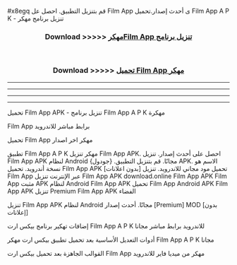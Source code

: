 #x8egq قم بتنزيل التطبيق. احصل عل Film App  ى أحدث إصدار.تحميل Film App  A P K - تنزيل برنامج مهكر



<div align="center">
<h3>Download >>>>> <a href="https://ar-sites.web.app/?ar= Film App ">مهكرFilm App  تنزيل برنامج</a></h3><br>

<h3>Download >>>>> <a href="https://ar-sites.web.app/?ar= Film App ">تحميل Film App  مهكر</a></h3>
</div>


----------------------------------------------------------

----------------------------------------------------------

----------------------------------------------------------

----------------------------------------------------------


تحميل Film App  APK - تنزيل برنامج Film App  A P K مهكرة

Film App  برابط مباشر للاندرويد

تحميل Film App  مهكر اخر اصدار

تطبيق Film App  A P K مهكر
تنزيل Film App  APK. احصل على أحدث إصدار.
تنزيل Film App  APK لنظام Android مجانًا.
قم بتنزيل التطبيق. {جودول} APK. الاسم هو نسخة أندرويد.
تحميل Film App  APK [بدون اعلانات]
تحميل مود مجاني للاندرويد.
تنزيل Film App  عبر الإنترنت
تنزيل Film App  APK
download.online Film App  APK
Film App  مثبت APK لنظام Android
Film App  APK
تحميل Film App  Android APK
Film App  APK تنزيل Premium
Film App  APK الفضاء

تنزيل Film App  APK لنظام Android مجانًا. أحدث إصدار [Premium] MOD [بدون إعلانات]

إضافات تهكير برنامج بيكس ارت Film App  A P K للاندرويد برابط مباشر مجانا

أدوات التعديل الأساسية بعد تحميل تطبيق بيكس ارت مهكر Film App  A P K مجانا

القوالب الجاهزة بعد تحميل بيكس ارت Film App  مهكر من ميديا فاير للاندرويد



